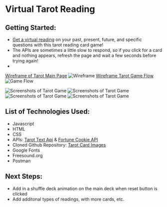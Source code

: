 # Virtual Tarot Reading
## Getting Started: 
* [Get a virtual reading](http://tarot-game.surge.sh/) on your past, present, future, and specific questions with this tarot reading card game!
* The APIs are sometimes a little slow to respond, so if you click for a card and nothing appears, refresh the page and wait a few seconds before trying again!
* 
[Wireframe of Tarot Main Page](https://whimsical.com/tarot-LVEyEG58EggpCTPTT9a1Uv)
![Wireframe](https://i.imgur.com/EP1Br3V.png)
[Wireframe Tarot Game Flow](https://whimsical.com/tarot-LVEyEG58EggpCTPTT9a1Uv)
![Game Flow](https://i.imgur.com/I3XUTXw.png)

![Screenshots of Tarot Game](https://i.imgur.com/IvFlA38.png)
![Screenshots of Tarot Game](https://i.imgur.com/mujh7r5.png)
![Screenshots of Tarot Game](https://i.imgur.com/z06jfZK.png)
![Screenshots of Tarot Game](https://i.imgur.com/XWMqm5L.png)

## List of Technologies Used:
* Javascript
* HTML
* CSS
* APIs: [Tarot Text Api](https://rws-cards-api.herokuapp.com/api/v1/cards/random?n=1) & [Fortune Cookie API](https://api.adviceslip.com/advice)
* Cloned Github Repository: [Tarot Card Images](https://github.com/equokka/tarot-json)
* Google Fonts
* Freesound.org
* Postman

## Next Steps:
* Add in a shuffle deck animation on the main deck when reset button is clicked
* Add additonal types of readings, with more cards, etc.  